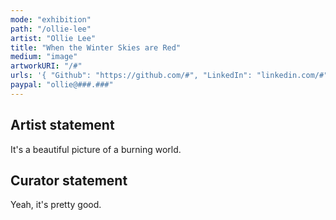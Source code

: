 ```yaml
---
mode: "exhibition"
path: "/ollie-lee"
artist: "Ollie Lee"
title: "When the Winter Skies are Red"
medium: "image"
artworkURI: "/#"
urls: '{ "Github": "https://github.com/#", "LinkedIn": "linkedin.com/#" }'
paypal: "ollie@###.###"
---
```


## Artist statement

It's a beautiful picture of a burning world.

## Curator statement

Yeah, it's pretty good.
